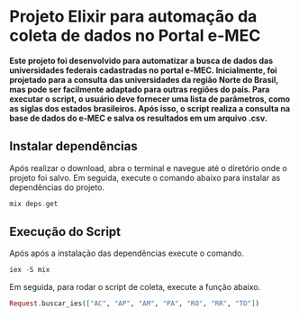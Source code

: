 # Projeto Elixir para automação da coleta de dados no Portal e-MEC

**Este projeto foi desenvolvido para automatizar a busca de dados das universidades federais cadastradas no portal e-MEC. Inicialmente, foi projetado para a consulta das universidades da região Norte do Brasil, mas pode ser facilmente adaptado para outras regiões do país. Para executar o script, o usuário deve fornecer uma lista de parâmetros, como as siglas dos estados brasileiros. Após isso, o script realiza a consulta na base de dados do e-MEC e salva os resultados em um arquivo .csv.**

## Instalar dependências

Após realizar o download, abra o terminal e navegue até o diretório onde o projeto foi salvo. Em seguida, execute o comando abaixo para instalar as dependências do projeto.

```elixir
mix deps.get

```
## Execução do Script

Após após a instalação das dependências execute o comando. 

```elixir
iex -S mix 

```
Em seguida, para rodar o script de coleta, execute a função abaixo.

```elixir
Request.buscar_ies(["AC", "AP", "AM", "PA", "RO", "RR", "TO"])

```

